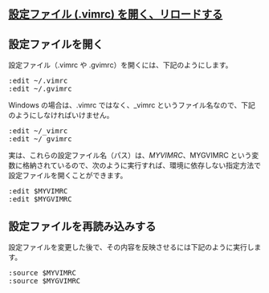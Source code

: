 ## [設定ファイル (.vimrc) を開く、リロードする](https://maku77.github.io/vim/settings/reload-vimrc.html)

## 設定ファイルを開く

設定ファイル（.vimrc や .gvimrc）を開くには、下記のようにします。<br>
<pre>
:edit ~/.vimrc
:edit ~/.gvimrc
</pre>

Windows の場合は、.vimrc ではなく、_vimrc というファイル名なので、下記のようにしなければいけません。<br>
<pre>
:edit ~/_vimrc
:edit ~/_gvimrc
</pre>

実は、これらの設定ファイル名（パス）は、$MYVIMRC、$MYGVIMRC という変数に格納されているので、次のように実行すれば、環境に依存しない指定方法で設定ファイルを開くことができます。<br>
<pre>
:edit $MYVIMRC
:edit $MYGVIMRC
</pre>

## 設定ファイルを再読み込みする
設定ファイルを変更した後で、その内容を反映させるには下記のように実行します。<br>
<pre>
:source $MYVIMRC
:source $MYGVIMRC
</pre>
